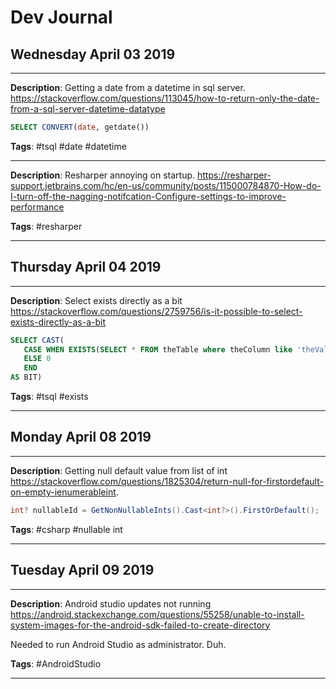 # Dev Journal

## Wednesday April 03 2019
---


**Description**: Getting a date from a datetime in sql server.
https://stackoverflow.com/questions/113045/how-to-return-only-the-date-from-a-sql-server-datetime-datatype

```sql
SELECT CONVERT(date, getdate())
```

**Tags**: #tsql #date #datetime

---

**Description**: Resharper annoying on startup.  https://resharper-support.jetbrains.com/hc/en-us/community/posts/115000784870-How-do-I-turn-off-the-nagging-notifcation-Configure-settings-to-improve-performance


**Tags**: #resharper

---

## Thursday April 04 2019
---


**Description**: Select exists directly as a bit https://stackoverflow.com/questions/2759756/is-it-possible-to-select-exists-directly-as-a-bit

```sql
SELECT CAST(
   CASE WHEN EXISTS(SELECT * FROM theTable where theColumn like 'theValue%') THEN 1
   ELSE 0
   END
AS BIT)
```

**Tags**: #tsql #exists

---

## Monday April 08 2019
---


**Description**: Getting null default value from list of int https://stackoverflow.com/questions/1825304/return-null-for-firstordefault-on-empty-ienumerableint.

```csharp
int? nullableId = GetNonNullableInts().Cast<int?>().FirstOrDefault();
```

**Tags**: #csharp #nullable int

---

## Tuesday April 09 2019
---


**Description**: Android studio updates not running https://android.stackexchange.com/questions/55258/unable-to-install-system-images-for-the-android-sdk-failed-to-create-directory

Needed to run Android Studio as administrator.  Duh.


**Tags**: #AndroidStudio

---